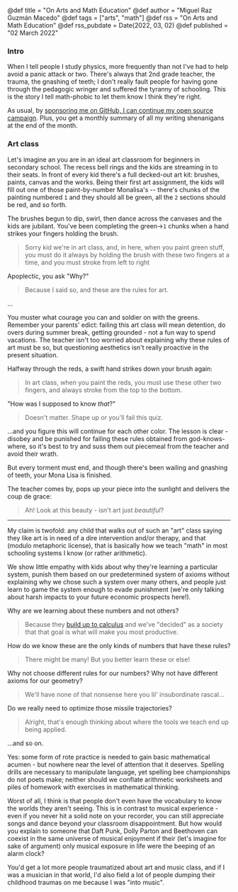 @def title = "On Arts and Math Education"
@def author = "Miguel Raz Guzmán Macedo"
@def tags = ["arts", "math"]
@def rss = "On Arts and Math Education"
@def rss_pubdate = Date(2022, 03, 02)
@def published = "02 March 2022"

### Intro
When I tell people I study physics, more frequently than not I've had to help avoid a panic attack or two.
There's always that 2nd grade teacher, the trauma, the gnashing of teeth; I don't really fault
people for having gone through the pedagogic wringer and suffered the tyranny of schooling.
This is the story I tell math-phobic to let them know I think they're right.

As usual, by [sponsoring me on GitHub, I can continue my open source campaign](https://github.com/sponsors/miguelraz/). 
Plus, you get a monthly summary of all my writing shenanigans at the end of the month.

### Art class

Let's imagine an you are in an ideal art classroom for beginners in secondary school. The recess bell rings and the kids are streaming in to their seats. In front of every kid there's a full decked-out art kit: brushes, paints, canvas and the works. Being their first art assignment, the kids will fill out one of those paint-by-number Monalisa's -- there's chunks of the painting numbered `1` and they should all be green, all the `2` sections should be red, and so forth.

The brushes begun to dip, swirl, then dance across the canvases and the kids are jubilant. You've been completing the green->`1` chunks when a hand strikes your fingers holding the brush. 

> Sorry kid we're in art class, and, in here, when you paint green stuff, you must do it always by holding the brush with these two fingers at a time, and you must stroke from left to right

Apoplectic, you ask "Why?" 

> Because I said so, and these are the rules for art.

...

You muster what courage you can and soldier on with the greens. Remember your parents' edict: failing this art class will mean detention, do overs during summer break, getting grounded - not a fun way to spend vacations. The teacher isn't too worried about explaining why these rules of art must be so, but questioning aesthetics isn't really proactive in the present situation.

Halfway through the reds, a swift hand strikes down your brush again:

> In art class, when you paint the reds, you must use these other two fingers, and always stroke from the top to the bottom.

"How was I supposed to know *that*?"

> Doesn't matter. Shape up or you'll fail this quiz.

...and you figure this will continue for each other color. The lesson is clear - disobey and be punished for failing these rules obtained from god-knows-where, so it's best to try and suss them out piecemeal from the teacher and avoid their wrath.

But every torment must end, and though there's been wailing and gnashing of teeth, your Mona Lisa is finished.

The teacher comes by, pops up your piece into the sunlight and delivers the coup de grace:

> Ah! Look at this beauty - isn't art just _beautiful_?

-----

My claim is twofold: any child that walks out of such an "art" class saying they like art is in need of a dire intervention and/or therapy, and that (modulo metaphoric license), that is basically how we teach "math" in most schooling systems I know (or rather arithmetic).

We show little empathy with kids about why they're learning a particular system, punish them based on our predetermined system of axioms without explaining why we chose such a system over many others, and people just learn to game the system enough to evade punishment (we're only talking about harsh impacts to your future economic prospects here!).

Why are we learning about these numbers and not others?
> Because they [build up to calculus](https://lareviewofbooks.org/article/to-infinity-and-beyond-the-power-of-calculus/) and we've "decided" as a society that that goal is what will make you most productive.

How do we know these are the only kinds of numbers that have these rules?
> There might be many! But you better learn these or else!

Why not choose different rules for our numbers? Why not have different axioms for our geometry?
> We'll have none of that nonsense here you lil' insubordinate rascal...

Do we really need to optimize those missile trajectories?
> Alright, that's enough thinking about where the tools we teach end up being applied.

...and so on.

Yes: some form of rote practice is needed to gain basic mathematical acumen - but nowhere near the level of attention that it deserves. Spelling drills are necessary to manipulate language, yet spelling bee championships do not poets make; neither should we conflate arithmetic worksheets and piles of homework with exercises in mathematical thinking.

Worst of all, I think is that people don't even have the vocabulary to know the worlds they aren't seeing. This is in contrast to musical experience - even if you never hit a solid note on your recorder, you can still appreciate songs and dance beyond your classroom disappointment. But how would you explain to someone that Daft Punk, Dolly Parton and Beethoven can coexist in the same universe of musical enjoyment if their (let's imagine for sake of argument) only musical exposure in life were the beeping of an alarm clock?

You'd get a lot more people traumatized about art and music class, and if I was a musician in that world, I'd also field a lot of people dumping their childhood traumas on me because I was "into music".

